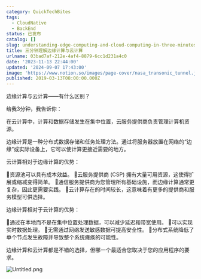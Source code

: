 ```yaml
---
category: QuickTechBites
tags:
  - CloudNative
  - BackEnd
status: 已发布
catalog: []
slug: understanding-edge-computing-and-cloud-computing-in-three-minutes
title: 三分钟理解边缘计算与云计算
urlname: 03bad7af-212e-4af4-8879-6cc1d231a4c0
date: '2023-11-13 22:44:00'
updated: '2024-09-07 17:43:00'
image: 'https://www.notion.so/images/page-cover/nasa_transonic_tunnel.jpg'
published: 2019-03-13T08:00:00.000Z
---
```


边缘计算与云计算——有什么区别？


给我3分钟，我告诉你：


在云计算中，计算和数据存储发生在集中位置，云服务提供商负责管理计算机资源。


边缘计算是一种分布式数据存储和任务处理方法。通过将服务器放置在网络的“边缘”或实际设备上，它可以使计算更接近需要的地方。


云计算相对于边缘计算的优势：


🔹资源池可以具有成本效益。
🔹云服务提供商 (CSP) 拥有大量可用资源，这使得扩展或缩减变得简单。
🔹通信服务提供商为您管理所有基础设施，而边缘计算通常更复杂，因此更需要实践。
🔹云计算存在的时间较长，这意味着有更多的提供商和服务模型可供选择。


边缘计算相对于云计算的优势：


🔸通过在本地而不是在集中位置处理数据，可以减少延迟和带宽使用。
🔸可以实现实时数据处理。
🔸无需通过网络发送敏感数据可提高安全性。
🔸分布式系统降低了单个节点发生故障并导致整个系统瘫痪的可能性。


边缘计算和云计算都是不错的选择，但哪一个最适合您取决于您的应用程序的要求。


![Untitled.png](https://prod-files-secure.s3.us-west-2.amazonaws.com/5d24fe63-e567-4804-86f9-9fdc62e13082/13581d9b-f241-4af1-9995-cb87504adaf1/Untitled.png?X-Amz-Algorithm=AWS4-HMAC-SHA256&X-Amz-Content-Sha256=UNSIGNED-PAYLOAD&X-Amz-Credential=ASIAZI2LB4662MB4YA75%2F20250416%2Fus-west-2%2Fs3%2Faws4_request&X-Amz-Date=20250416T213620Z&X-Amz-Expires=3600&X-Amz-Security-Token=IQoJb3JpZ2luX2VjEMb%2F%2F%2F%2F%2F%2F%2F%2F%2F%2FwEaCXVzLXdlc3QtMiJHMEUCIQC1FT4PIcFRgvrERwZ71szC1TmVHsx4t69DMDlPLAGvbAIgXoZ9j8VwhRfXE9pGmYTzZvirbhC9I8XVMW8Y7d2i8Fkq%2FwMITxAAGgw2Mzc0MjMxODM4MDUiDFWnZK2kC7CCZjDMZyrcA9ah9h5WXfpZR6l4sua1SlkrXctkHrtTg3WEbae47ixjCv4uO5m3neVgJ8Xlv1onWb6DFLdkHeNcAlk8rKlDsA1RiHrbGYU1Za7IJU28MyhYuqRDHRljPHM4LLoYiqY%2F53mr4pwNWQiJMAmFIh3q3%2FK%2FWHIitRhXnjX0yRT0wlbr2HtoGk2xYgeB%2B0GEV1e%2BsjEZtvjX8Z1DcbYBgHGEHRzUsrMzH1KaeaI1CmhCavuKKcAV%2BLM0OSih5Y12ju3p34rsgIcX%2Fn8qgh9lh9KrdoiqNFh3Dn1WSutwJVF7QtONG9buxq0ApTpzrWcGW2ajB7l0Lm%2BZUWnOIwU8j1GtzxiapWolbrlIHBirTS3ow18dJJGnVr8tbxfkrMDFXjYvIOYCjqZyWE%2B77UULddS7g9UK5bI0uiY4rTv3gO4soPQOR0CF5Wgy3mRIzeHZjsmoeb9X0p55pbLBjwnCi0CxX7s3Ii2Uo6QnkLcavs8vWvc5hICjrdepvCAoFHaK0%2Bol0x1DrxVB4XRz0Jv%2Blz7JF3hxnYfHuCPDd%2BUkzxKD82T%2FhZVdQc7MeySPfy3%2FY144CLd3YObMtg2Ecl5p0qDKQHrUSTZhV7AXTm6GtBcPe4K85o2LPa5bj4CQHncCMMjEgMAGOqUB3a4hnb4%2Fb0uwkxWWSSgNX%2FHltgtQoFKYGXmXWMNYivtSpb3bqKoODe%2BDph6iVmhzTvDLCW6UdOOTn9og%2BHcf%2BRIynLqSSp4%2FiPDrey%2F3LTI6R1QJQRGw4fbev4MyZHrCqlQU8EMmkah0OSO5JfKSZzW9fk5ePtRe0SoIkdFgl%2FPrtuUq8i2etWp4AZvZ9wQQ9Am8sj%2BsJVENLhSIBBRgVbedafUN&X-Amz-Signature=6405524bebb80751534f19a410b1e963cf176c71c85a72ccfbb4412cd907cd85&X-Amz-SignedHeaders=host&x-id=GetObject)

